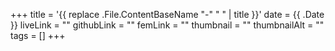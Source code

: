 +++
title = '{{ replace .File.ContentBaseName "-" " " | title }}'
date = {{ .Date }}
liveLink = ""
githubLink = ""
femLink = ""
thumbnail = ""
thumbnailAlt = ""
tags = []
+++
